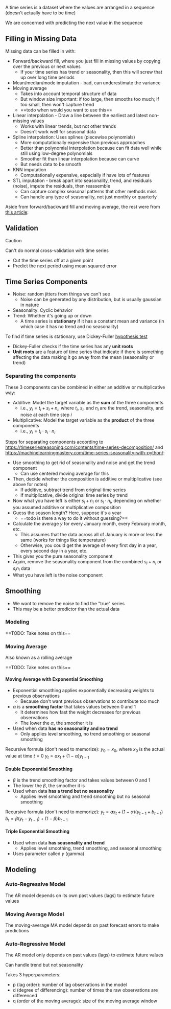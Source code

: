 
A time series is a dataset where the values are arranged in a sequence (doesn't actually have to be time)

We are concerned with predicting the next value in the sequence

## Filling in Missing Data

Missing data can be filled in with:
- Forward/backward fill, where you just fill in missing values by copying over the  previous or next values
	- If your time series has trend or seasonality, then this will screw that up over long time periods
- Mean/median/mode imputation - bad, can underestimate the variance
- Moving average
	- Takes into account temporal structure of data
	- But window size important: if too large, then smooths too much; if too small, then won't capture trend
	- ==todo when would you want to use this==
- Linear interpolation - Draw a line between the earliest and latest non-missing values
	- Works with linear trends, but not other trends
	- Doesn't work well for seasonal data
- Spline interpolation: Uses splines (piecewise polynomials)
	- More computationally expensive than previous approaches
	- Better than polynomial interpolation because can fit data well while still using low-degree polynomials
	- Smoother fit than linear interpolation because can curve
	- But needs data to be smooth
- KNN imputation
	- Computationally expensive, especially if have lots of features
- STL imputation - break apart into seasonality, trend, and residuals (noise), impute the residuals, then reassemble
	- Can capture complex seasonal patterns that other methods miss
	- Can handle any type of seasonality, not just monthly or quarterly

Aside from forward/backward fill and moving average, the rest were from [this article](https://medium.com/@aaabulkhair/data-imputation-demystified-time-series-data-69bc9c798cb7):

## Validation

> [!caution]
> Can't do normal cross-validation with time series

- Cut the time series off at a given point
- Predict the next period using mean squared error

## Time Series Components

- Noise: random jitters from things we can't see
	- Noise can be generated by any distribution, but is usually gaussian in nature
- Seasonality: Cyclic behavior
- Trend: Whether it's going up or down
	- A time series is **stationary** if it has a constant mean and variance (in which case it has no trend and no seasonality)

To find if time series is stationary, use Dickey-Fuller [hypothesis test](../Stats/Hypothesis%20and%20Inference.md)
- Dickey-Fuller checks if the time series has any **unit roots**
- **Unit roots** are a feature of time series that indicate if there is something affecting the data making it go away from the mean (seasonality or trend)

### Separating the components

These 3 components can be combined in either an additive or multiplicative way:
- Additive: Model the target variable as the **sum** of the three components
	- i.e., $y_i = t_i + s_i + n_i$, where $t_i$, $s_i$, and $n_i$ are the trend, seasonality, and noise at each time step $i$
- Multiplicative: Model the target variable as the **product** of the three components
	- i.e., $y_i = t_i \cdot s_i \cdot n_i$

Steps for separating components according to https://timeseriesreasoning.com/contents/time-series-decomposition/ and https://machinelearningmastery.com/time-series-seasonality-with-python/:
- Use smoothing to get rid of seasonality and noise and get the trend component
	- Can use centered moving average for this
- Then, decide whether the composition is additive or multiplicative (see above for notes)
	- If additive, subtract trend from original time series
	- If multiplicative, divide original time series by trend
- Now what you have left is either $s_i + n_i$ or $s_i \cdot n_i$, depending on whether you assumed additive or multiplicative composition
- Guess the season length? Here, suppose it's a year
	- ==todo is there a way to do it without guessing?==
- Calculate the average $y$ for every January month, every February month, etc.
	- This assumes that the data across all of January is more or less the same (works for things like temperature)
	- Otherwise, you could get the average of every first day in a year, every second day in a year, etc.
- This gives you the pure seasonality component
- Again, remove the seasonality component from the combined $s_i + n_i$ or $s_i n_i$ data
- What you have left is the noise component

## Smoothing

- We want to remove the noise to find the "true" series
- This may be a better predictor than the actual data

### Modeling

==TODO: Take notes on this==

### Moving Average

Also known as a rolling average

==TODO: Take notes on this==

#### Moving Average with Exponential Smoothing

- Exponential smoothing applies exponentially decreasing weights to previous observations
	- Because don't want previous observations to contribute too much
- $\alpha$ is a **smoothing factor** that takes values between 0 and 1
	- It determines how fast the weight decreases for previous observations
	- The lower the $\alpha$, the smoother it is
- Used when data **has no seasonality and no trend**
	- Only applies level smoothing, no trend smoothing or seasonal smoothing

Recursive formula (don't need to memorize):
$y_0 = x_0$, where $x_0$ is the actual value at time $t = 0$
$y_t = a x_t + (1 - \alpha) y_{t-1}$

#### Double Exponential Smoothing

- $\beta$ is the trend smoothing factor and takes values between 0 and 1
- The lower the $\beta$, the smoother it is
- Used when data **has a trend but no seasonality**
	- Applies level smoothing and trend smoothing but no seasonal smoothing

Recursive formula (don't need to memorize):
$y_t = a x_t + (1 - \alpha)(y_{t-1} + b_{t-1})$
$b_t = \beta(y_t - y_{t-1}) + (1 - \beta)b_{t-1}$

#### Triple Exponential Smoothing

- Used when data **has seasonality and trend**
	- Applies level smoothing, trend smoothing, and seasonal smoothing
- Uses parameter called $\gamma$ (gamma)

## Modeling

### Auto-Regressive Model

The AR model depends on its own past values (lags) to estimate future values

### Moving Average Model

The moving-average MA model depends on past forecast errors to make predictions

### Auto-Regressive Model

The AR model only depends on past values (lags) to estimate future values

Can handle trend but not seasonality

Takes 3 hyperparameters:
- p (lag order): number of lag observations in the model
- d (degree of differencing): number of times the raw observations are differenced
- q (order of the moving average): size of the moving average window
